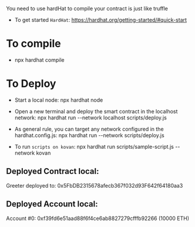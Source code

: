 You need to use hardHat to compile your contract is just like truffle

- To get started `HardHat`: https://hardhat.org/getting-started/#quick-start

# To compile

- npx hardhat compile

# To Deploy

- Start a local node: npx hardhat node

- Open a new terminal and deploy the smart contract in the localhost network: npx hardhat run --network localhost scripts/deploy.js

- As general rule, you can target any network configured in the hardhat.config.js: npx hardhat run --network <your-network> scripts/deploy.js

- To run `scripts on kovan`: npx hardhat run scripts/sample-script.js --network kovan

## Deployed Contract local:

Greeter deployed to: 0x5FbDB2315678afecb367f032d93F642f64180aa3

## Deployed Account local:

Account #0: 0xf39fd6e51aad88f6f4ce6ab8827279cfffb92266 (10000 ETH)
